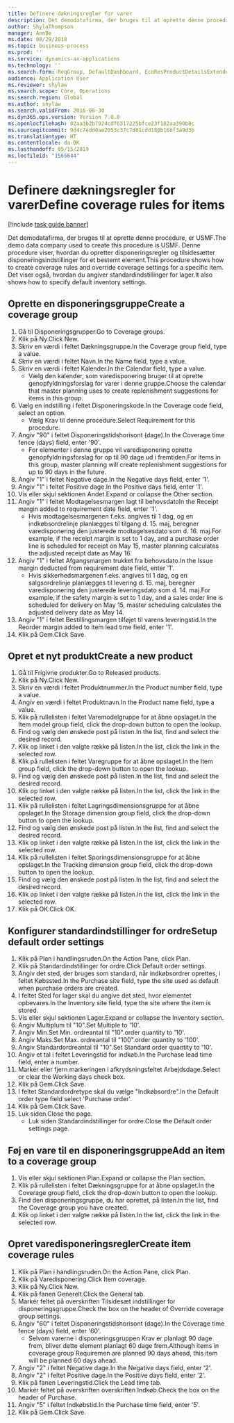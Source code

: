 ```yaml
---
title: Definere dækningsregler for varer
description: Det demodatafirma, der bruges til at oprette denne procedure, er USMF.
author: ShylaThompson
manager: AnnBe
ms.date: 08/29/2018
ms.topic: business-process
ms.prod: ''
ms.service: dynamics-ax-applications
ms.technology: ''
ms.search.form: ReqGroup, DefaultDashboard, EcoResProductDetailsExtended, EcoResProductCreate, InventItemOrderSetup, ReqItemTable
audience: Application User
ms.reviewer: shylaw
ms.search.scope: Core, Operations
ms.search.region: Global
ms.author: shylaw
ms.search.validFrom: 2016-06-30
ms.dyn365.ops.version: Version 7.0.0
ms.openlocfilehash: 02aa3b2b7924cdf6317225bfce23f182aa390b8c
ms.sourcegitcommit: 9d4c7edd0ae2053c37c7d81cdd180b16bf3a9d3b
ms.translationtype: HT
ms.contentlocale: da-DK
ms.lasthandoff: 05/15/2019
ms.locfileid: "1565644"
---
```

# <a name="define-coverage-rules-for-items"></a><span data-ttu-id="36f84-103">Definere dækningsregler for varer</span><span class="sxs-lookup"><span data-stu-id="36f84-103">Define coverage rules for items</span></span>

[!include [task guide banner](../../includes/task-guide-banner.md)]

<span data-ttu-id="36f84-104">Det demodatafirma, der bruges til at oprette denne procedure, er USMF.</span><span class="sxs-lookup"><span data-stu-id="36f84-104">The demo data company used to create this procedure is USMF.</span></span> <span data-ttu-id="36f84-105">Denne procedure viser, hvordan du opretter disponeringsregler og tilsidesætter disponeringsindstillinger for et bestemt element.</span><span class="sxs-lookup"><span data-stu-id="36f84-105">This procedure shows how to create coverage rules and override coverage settings for a specific item.</span></span> <span data-ttu-id="36f84-106">Det viser også, hvordan du angiver standardindstillinger for lager.</span><span class="sxs-lookup"><span data-stu-id="36f84-106">It also shows how to specify default inventory settings.</span></span>


## <a name="create-a-coverage-group"></a><span data-ttu-id="36f84-107">Oprette en disponeringsgruppe</span><span class="sxs-lookup"><span data-stu-id="36f84-107">Create a coverage group</span></span>
1. <span data-ttu-id="36f84-108">Gå til Disponeringsgrupper.</span><span class="sxs-lookup"><span data-stu-id="36f84-108">Go to Coverage groups.</span></span>
2. <span data-ttu-id="36f84-109">Klik på Ny.</span><span class="sxs-lookup"><span data-stu-id="36f84-109">Click New.</span></span>
3. <span data-ttu-id="36f84-110">Skriv en værdi i feltet Dækningsgruppe.</span><span class="sxs-lookup"><span data-stu-id="36f84-110">In the Coverage group field, type a value.</span></span>
4. <span data-ttu-id="36f84-111">Skriv en værdi i feltet Navn.</span><span class="sxs-lookup"><span data-stu-id="36f84-111">In the Name field, type a value.</span></span>
5. <span data-ttu-id="36f84-112">Skriv en værdi i feltet Kalender.</span><span class="sxs-lookup"><span data-stu-id="36f84-112">In the Calendar field, type a value.</span></span>
    * <span data-ttu-id="36f84-113">Vælg den kalender, som varedisponering bruger til at oprette genopfyldningsforslag for varer i denne gruppe.</span><span class="sxs-lookup"><span data-stu-id="36f84-113">Choose the calendar that master planning uses to create replenishment suggestions for items in this group.</span></span>  
6. <span data-ttu-id="36f84-114">Vælg en indstilling i feltet Disponeringskode.</span><span class="sxs-lookup"><span data-stu-id="36f84-114">In the Coverage code field, select an option.</span></span>
    * <span data-ttu-id="36f84-115">Vælg Krav til denne procedure.</span><span class="sxs-lookup"><span data-stu-id="36f84-115">Select Requirement for this procedure.</span></span>  
7. <span data-ttu-id="36f84-116">Angiv "90" i feltet Disponeringstidshorisont (dage).</span><span class="sxs-lookup"><span data-stu-id="36f84-116">In the Coverage time fence (days) field, enter '90'.</span></span>
    * <span data-ttu-id="36f84-117">For elementer i denne gruppe vil varedisponering oprette genopfyldningsforslag for op til 90 dage ud i fremtiden.</span><span class="sxs-lookup"><span data-stu-id="36f84-117">For items in this group, master planning will create replenishment suggestions for up to 90 days in the future.</span></span>  
8. <span data-ttu-id="36f84-118">Angiv "1" i feltet Negative dage.</span><span class="sxs-lookup"><span data-stu-id="36f84-118">In the Negative days field, enter '1'.</span></span>
9. <span data-ttu-id="36f84-119">Angiv "1" i feltet Positive dage.</span><span class="sxs-lookup"><span data-stu-id="36f84-119">In the Positive days field, enter '1'.</span></span>
10. <span data-ttu-id="36f84-120">Vis eller skjul sektionen Andet.</span><span class="sxs-lookup"><span data-stu-id="36f84-120">Expand or collapse the Other section.</span></span>
11. <span data-ttu-id="36f84-121">Angiv "1" i feltet Modtagelsesmargen lagt til behovsdato</span><span class="sxs-lookup"><span data-stu-id="36f84-121">In the Receipt margin added to requirement date field, enter '1'.</span></span>
    * <span data-ttu-id="36f84-122">Hvis modtagelsesmargenen f.eks. angives til 1 dag, og en indkøbsordrelinje planlægges til tilgang d. 15. maj, beregner varedisponering den justerede modtagelsesdato som d. 16. maj.</span><span class="sxs-lookup"><span data-stu-id="36f84-122">For example, if the receipt margin is set to 1 day, and a purchase order line is scheduled for receipt on May 15, master planning calculates the adjusted receipt date as May 16.</span></span>  
12. <span data-ttu-id="36f84-123">Angiv "1" i feltet Afgangsmargen trukket fra behovsdato.</span><span class="sxs-lookup"><span data-stu-id="36f84-123">In the Issue margin deducted from requirement date field, enter '1'.</span></span>
    * <span data-ttu-id="36f84-124">Hvis sikkerhedsmargenen f.eks. angives til 1 dag, og en salgsordrelinje planlægges til levering d. 15. maj, beregner varedisponering den justerede leveringsdato som d. 14. maj.</span><span class="sxs-lookup"><span data-stu-id="36f84-124">For example, if the safety margin is set to 1 day, and a sales order line is scheduled for delivery on May 15, master scheduling calculates the adjusted delivery date as May 14.</span></span>  
13. <span data-ttu-id="36f84-125">Angiv "1" i feltet Bestillingsmargen tilføjet til varens leveringstid.</span><span class="sxs-lookup"><span data-stu-id="36f84-125">In the Reorder margin added to item lead time field, enter '1'.</span></span>
14. <span data-ttu-id="36f84-126">Klik på Gem.</span><span class="sxs-lookup"><span data-stu-id="36f84-126">Click Save.</span></span>

## <a name="create-a-new-product"></a><span data-ttu-id="36f84-127">Opret et nyt produkt</span><span class="sxs-lookup"><span data-stu-id="36f84-127">Create a new product</span></span>
1. <span data-ttu-id="36f84-128">Gå til Frigivne produkter.</span><span class="sxs-lookup"><span data-stu-id="36f84-128">Go to Released products.</span></span>
2. <span data-ttu-id="36f84-129">Klik på Ny.</span><span class="sxs-lookup"><span data-stu-id="36f84-129">Click New.</span></span>
3. <span data-ttu-id="36f84-130">Skriv en værdi i feltet Produktnummer.</span><span class="sxs-lookup"><span data-stu-id="36f84-130">In the Product number field, type a value.</span></span>
4. <span data-ttu-id="36f84-131">Angiv en værdi i feltet Produktnavn.</span><span class="sxs-lookup"><span data-stu-id="36f84-131">In the Product name field, type a value.</span></span>
5. <span data-ttu-id="36f84-132">Klik på rullelisten i feltet Varemodelgruppe for at åbne opslaget.</span><span class="sxs-lookup"><span data-stu-id="36f84-132">In the Item model group field, click the drop-down button to open the lookup.</span></span>
6. <span data-ttu-id="36f84-133">Find og vælg den ønskede post på listen.</span><span class="sxs-lookup"><span data-stu-id="36f84-133">In the list, find and select the desired record.</span></span>
7. <span data-ttu-id="36f84-134">Klik op linket i den valgte række på listen.</span><span class="sxs-lookup"><span data-stu-id="36f84-134">In the list, click the link in the selected row.</span></span>
8. <span data-ttu-id="36f84-135">Klik på rullelisten i feltet Varegruppe for at åbne opslaget.</span><span class="sxs-lookup"><span data-stu-id="36f84-135">In the Item group field, click the drop-down button to open the lookup.</span></span>
9. <span data-ttu-id="36f84-136">Find og vælg den ønskede post på listen.</span><span class="sxs-lookup"><span data-stu-id="36f84-136">In the list, find and select the desired record.</span></span>
10. <span data-ttu-id="36f84-137">Klik op linket i den valgte række på listen.</span><span class="sxs-lookup"><span data-stu-id="36f84-137">In the list, click the link in the selected row.</span></span>
11. <span data-ttu-id="36f84-138">Klik på rullelisten i feltet Lagringsdimensionsgruppe for at åbne opslaget.</span><span class="sxs-lookup"><span data-stu-id="36f84-138">In the Storage dimension group field, click the drop-down button to open the lookup.</span></span>
12. <span data-ttu-id="36f84-139">Find og vælg den ønskede post på listen.</span><span class="sxs-lookup"><span data-stu-id="36f84-139">In the list, find and select the desired record.</span></span>
13. <span data-ttu-id="36f84-140">Klik op linket i den valgte række på listen.</span><span class="sxs-lookup"><span data-stu-id="36f84-140">In the list, click the link in the selected row.</span></span>
14. <span data-ttu-id="36f84-141">Klik på rullelisten i feltet Sporingsdimensionsgruppe for at åbne opslaget.</span><span class="sxs-lookup"><span data-stu-id="36f84-141">In the Tracking dimension group field, click the drop-down button to open the lookup.</span></span>
15. <span data-ttu-id="36f84-142">Find og vælg den ønskede post på listen.</span><span class="sxs-lookup"><span data-stu-id="36f84-142">In the list, find and select the desired record.</span></span>
16. <span data-ttu-id="36f84-143">Klik op linket i den valgte række på listen.</span><span class="sxs-lookup"><span data-stu-id="36f84-143">In the list, click the link in the selected row.</span></span>
17. <span data-ttu-id="36f84-144">Klik på OK.</span><span class="sxs-lookup"><span data-stu-id="36f84-144">Click OK.</span></span>

## <a name="setup-default-order-settings"></a><span data-ttu-id="36f84-145">Konfigurer standardindstillinger for ordre</span><span class="sxs-lookup"><span data-stu-id="36f84-145">Setup default order settings</span></span>
1. <span data-ttu-id="36f84-146">Klik på Plan i handlingsruden.</span><span class="sxs-lookup"><span data-stu-id="36f84-146">On the Action Pane, click Plan.</span></span>
2. <span data-ttu-id="36f84-147">Klik på Standardindstillinger for ordre.</span><span class="sxs-lookup"><span data-stu-id="36f84-147">Click Default order settings.</span></span>
3. <span data-ttu-id="36f84-148">Angiv det sted, der bruges som standard, når indkøbsordrer oprettes, i feltet Købssted.</span><span class="sxs-lookup"><span data-stu-id="36f84-148">In the Purchase site field, type the site used as default when purchase orders are created.</span></span>
4. <span data-ttu-id="36f84-149">I feltet Sted for lager skal du angive det sted, hvor elementet opbevares.</span><span class="sxs-lookup"><span data-stu-id="36f84-149">In the Inventory site field, type the site where the item is stored.</span></span>
5. <span data-ttu-id="36f84-150">Vis eller skjul sektionen Lager.</span><span class="sxs-lookup"><span data-stu-id="36f84-150">Expand or collapse the Inventory section.</span></span>
6. <span data-ttu-id="36f84-151">Angiv Multiplum til "10".</span><span class="sxs-lookup"><span data-stu-id="36f84-151">Set Multiple to '10'.</span></span>
7. <span data-ttu-id="36f84-152">Angiv Min.</span><span class="sxs-lookup"><span data-stu-id="36f84-152">Set Min.</span></span> <span data-ttu-id="36f84-153">ordreantal til "10".</span><span class="sxs-lookup"><span data-stu-id="36f84-153">order quantity to '10'.</span></span>
8. <span data-ttu-id="36f84-154">Angiv Maks.</span><span class="sxs-lookup"><span data-stu-id="36f84-154">Set Max.</span></span> <span data-ttu-id="36f84-155">ordreantal til "100".</span><span class="sxs-lookup"><span data-stu-id="36f84-155">order quantity to '100'.</span></span>
9. <span data-ttu-id="36f84-156">Angiv Standardordreantal til "10".</span><span class="sxs-lookup"><span data-stu-id="36f84-156">Set Standard order quantity to '10'.</span></span>
10. <span data-ttu-id="36f84-157">Angiv et tal i feltet Leveringstid for indkøb.</span><span class="sxs-lookup"><span data-stu-id="36f84-157">In the Purchase lead time field, enter a number.</span></span>
11. <span data-ttu-id="36f84-158">Markér eller fjern markeringen i afkrydsningsfeltet Arbejdsdage.</span><span class="sxs-lookup"><span data-stu-id="36f84-158">Select or clear the Working days check box.</span></span>
12. <span data-ttu-id="36f84-159">Klik på Gem.</span><span class="sxs-lookup"><span data-stu-id="36f84-159">Click Save.</span></span>
13. <span data-ttu-id="36f84-160">I feltet Standardordretype skal du vælge "Indkøbsordre".</span><span class="sxs-lookup"><span data-stu-id="36f84-160">In the Default order type field select 'Purchase order'.</span></span>
14. <span data-ttu-id="36f84-161">Klik på Gem.</span><span class="sxs-lookup"><span data-stu-id="36f84-161">Click Save.</span></span>
15. <span data-ttu-id="36f84-162">Luk siden.</span><span class="sxs-lookup"><span data-stu-id="36f84-162">Close the page.</span></span>
    * <span data-ttu-id="36f84-163">Luk siden Standardindstillinger for ordre.</span><span class="sxs-lookup"><span data-stu-id="36f84-163">Close the Default order settings page.</span></span>  

## <a name="add-an-item-to-a-coverage-group"></a><span data-ttu-id="36f84-164">Føj en vare til en disponeringsgruppe</span><span class="sxs-lookup"><span data-stu-id="36f84-164">Add an item to a coverage group</span></span>
1. <span data-ttu-id="36f84-165">Vis eller skjul sektionen Plan.</span><span class="sxs-lookup"><span data-stu-id="36f84-165">Expand or collapse the Plan section.</span></span>
2. <span data-ttu-id="36f84-166">Klik på rullelisten i feltet Dækningsgruppe for at åbne opslaget.</span><span class="sxs-lookup"><span data-stu-id="36f84-166">In the Coverage group field, click the drop-down button to open the lookup.</span></span>
3. <span data-ttu-id="36f84-167">Find den disponeringsgruppe, du har oprettet, på listen.</span><span class="sxs-lookup"><span data-stu-id="36f84-167">In the list, find the Coverage group you have created.</span></span>
4. <span data-ttu-id="36f84-168">Klik op linket i den valgte række på listen.</span><span class="sxs-lookup"><span data-stu-id="36f84-168">In the list, click the link in the selected row.</span></span>

## <a name="create-item-coverage-rules"></a><span data-ttu-id="36f84-169">Opret varedisponeringsregler</span><span class="sxs-lookup"><span data-stu-id="36f84-169">Create item coverage rules</span></span>
1. <span data-ttu-id="36f84-170">Klik på Plan i handlingsruden.</span><span class="sxs-lookup"><span data-stu-id="36f84-170">On the Action Pane, click Plan.</span></span>
2. <span data-ttu-id="36f84-171">Klik på Varedisponering.</span><span class="sxs-lookup"><span data-stu-id="36f84-171">Click Item coverage.</span></span>
3. <span data-ttu-id="36f84-172">Klik på Ny.</span><span class="sxs-lookup"><span data-stu-id="36f84-172">Click New.</span></span>
4. <span data-ttu-id="36f84-173">Klik på fanen Generelt.</span><span class="sxs-lookup"><span data-stu-id="36f84-173">Click the General tab.</span></span>
5. <span data-ttu-id="36f84-174">Markér feltet på overskriften Tilsidesæt indstillinger for disponeringsgruppe.</span><span class="sxs-lookup"><span data-stu-id="36f84-174">Check the box on the header of Override coverage group settings.</span></span>
6. <span data-ttu-id="36f84-175">Angiv "60" i feltet Disponeringstidshorisont (dage).</span><span class="sxs-lookup"><span data-stu-id="36f84-175">In the Coverage time fence (days) field, enter '60'.</span></span>
    * <span data-ttu-id="36f84-176">Selvom varerne i disponeringsgruppen Krav er planlagt 90 dage frem, bliver dette element planlagt 60 dage frem.</span><span class="sxs-lookup"><span data-stu-id="36f84-176">Although items in coverage group Requiremen are planned 90 days ahead, this item will be planned 60 days ahead.</span></span>  
7. <span data-ttu-id="36f84-177">Angiv "2" i feltet Negative dage.</span><span class="sxs-lookup"><span data-stu-id="36f84-177">In the Negative days field, enter '2'.</span></span>
8. <span data-ttu-id="36f84-178">Angiv "2" i feltet Positive dage.</span><span class="sxs-lookup"><span data-stu-id="36f84-178">In the Positive days field, enter '2'.</span></span>
9. <span data-ttu-id="36f84-179">Klik på fanen Leveringstid.</span><span class="sxs-lookup"><span data-stu-id="36f84-179">Click the Lead time tab.</span></span>
10. <span data-ttu-id="36f84-180">Markér feltet på overskriften overskriften Indkøb.</span><span class="sxs-lookup"><span data-stu-id="36f84-180">Check the box on the header of Purchase.</span></span>
11. <span data-ttu-id="36f84-181">Angiv "5" i feltet Indkøbstid.</span><span class="sxs-lookup"><span data-stu-id="36f84-181">In the Purchase time field, enter '5'.</span></span>
12. <span data-ttu-id="36f84-182">Klik på Gem.</span><span class="sxs-lookup"><span data-stu-id="36f84-182">Click Save.</span></span>

